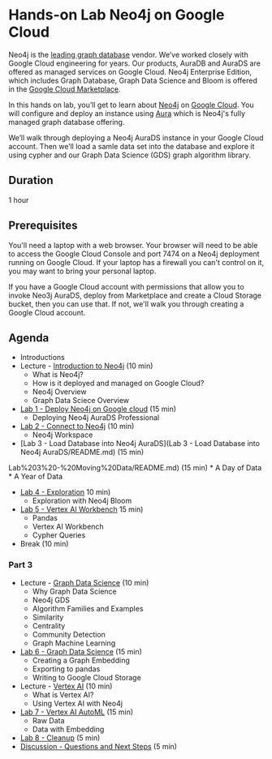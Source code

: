 # Hands-on Lab Neo4j on Google Cloud 
Neo4j is the [leading graph database](https://db-engines.com/en/ranking/graph+dbms) vendor.  We’ve worked closely with Google Cloud engineering for years.  Our products, AuraDB and AuraDS are offered as managed services on Google Cloud.  Neo4j Enterprise Edition, which includes Graph Database, Graph Data Science and Bloom is offered in the [Google Cloud Marketplace](https://console.cloud.google.com/marketplace/browse?q=neo4j).

In this hands on lab, you’ll get to learn about [Neo4j](https://neo4j.com/) on [Google Cloud](https://cloud.google.com/). You will configure and deploy an instance using [Aura](https://console.cloud.google.com/marketplace/product/endpoints/prod.n4gcp.neo4j.io) which is Neo4j's fully managed graph database offering. 

We’ll walk through deploying a Neo4j AuraDS instance in your Google Cloud account. Then we’ll load a samle data set into the database and explore it using cypher and our Graph Data Science (GDS) graph algorithm library. 

## Duration
1 hour

## Prerequisites
You'll need a laptop with a web browser.  Your browser will need to be able to access the Google Cloud Console and port 7474 on a Neo4j deployment running on Google Cloud.  If your laptop has a firewall you can't control on it, you may want to bring your personal laptop.

If you have a Google Cloud account with permissions that allow you to invoke Neo3j AuraDS, deploy from Marketplace and create a Cloud Storage bucket, then you can use that.  If not, we'll walk you through creating a Google Cloud account.

## Agenda
* Introductions
* Lecture - [Introduction to Neo4j](https://console.cloud.google.com/marketplace/product/endpoints/prod.n4gcp.neo4j.io) (10 min)
    * What is Neo4j?
    * How is it deployed and managed on Google Cloud?
    * Neo4j Overview
    * Graph Data Sciece Overview
* [Lab 1 - Deploy Neo4j on Google cloud](Lab%201%20-%20Deploy%20Neo4j) (15 min)
    * Deploying Neo4j AuraDS Professional
* [Lab 2 - Connect to Neo4j](Lab%202%20-%20Connect%20to%20Neo4j/README.md) (10 min)
    * Neo4j Workspace
* [Lab 3 - Load Database into Neo4j AuraDS](Lab 3 - Load Database into Neo4j AuraDS/README.md) (15 min)

Lab%203%20-%20Moving%20Data/README.md) (15 min)
    * A Day of Data
    * A Year of Data
* [Lab 4 - Exploration](Lab%204%20-%20Exploration/README.md) 10 min)
    * Exploration with Neo4j Bloom
* [Lab 5 - Vertex AI Workbench](Lab%205%20-%20Vertex%20AI%20Workbench/README.md) 15 min)
    * Pandas
    * Vertex AI Workbench
    * Cypher Queries
* Break (10 min)

### Part 3
* Lecture - [Graph Data Science](https://docs.google.com/presentation/d/133tXAH--V7Uvyd0Ylhs08_xDEPfl64uvaNNdxeHVpvk/edit?usp=sharing) (10 min)
    * Why Graph Data Science
    * Neo4j GDS
    * Algorithm Families and Examples
    * Similarity
    * Centrality
    * Community Detection
    * Graph Machine Learning
* [Lab 6 - Graph Data Science](Lab%206%20-%20Graph%20Data%20Science/README.md) (15 min)
    * Creating a Graph Embedding
    * Exporting to pandas
    * Writing to Google Cloud Storage
* Lecture - [Vertex AI](https://docs.google.com/presentation/d/19TewJE5YgESTmN9qW4MOtFP4m39uPhUaRXErkCzrdbE/edit?usp=sharing) (10 min)
    * What is Vertex AI?
    * Using Vertex AI with Neo4j
* [Lab 7 - Vertex AI AutoML](Lab%207%20-%20Vertex%20AI%20AutoML) (15 min)
    * Raw Data
    * Data with Embedding
* [Lab 8 - Cleanup](Lab%208%20-%20Cleanup) (5 min)
* [Discussion - Questions and Next Steps](Discussion%20-%20Questions%20and%20Next%20Steps.md) (5 min)
